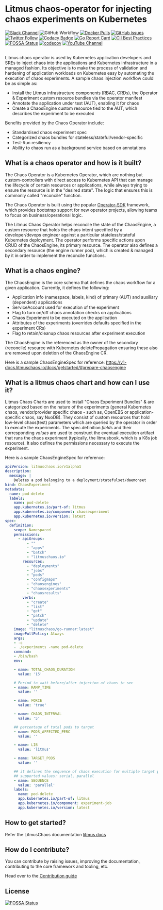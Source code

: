 # Litmus chaos-operator for injecting chaos experiments on Kubernetes

[![Slack Channel](https://img.shields.io/badge/Slack-Join-purple)](https://slack.litmuschaos.io)
![GitHub Workflow](https://github.com/litmuschaos/chaos-operator/actions/workflows/push.yml/badge.svg?branch=master)
[![Docker Pulls](https://img.shields.io/docker/pulls/litmuschaos/chaos-operator.svg)](https://hub.docker.com/r/litmuschaos/chaos-operator)
[![GitHub issues](https://img.shields.io/github/issues/litmuschaos/chaos-operator)](https://github.com/litmuschaos/chaos-operator/issues)
[![Twitter Follow](https://img.shields.io/twitter/follow/litmuschaos?style=social)](https://twitter.com/LitmusChaos)
[![Codacy Badge](https://api.codacy.com/project/badge/Grade/2597079b1b5240d3866a6deb4112a2f2)](https://www.codacy.com/manual/litmuschaos/chaos-operator?utm_source=github.com&amp;utm_medium=referral&amp;utm_content=litmuschaos/chaos-operator&amp;utm_campaign=Badge_Grade)
[![Go Report Card](https://goreportcard.com/badge/github.com/litmuschaos/chaos-operator)](https://goreportcard.com/report/github.com/litmuschaos/chaos-operator)
[![CII Best Practices](https://bestpractices.coreinfrastructure.org/projects/5290/badge)](https://bestpractices.coreinfrastructure.org/projects/5290)
[![FOSSA Status](https://app.fossa.io/api/projects/git%2Bgithub.com%2Flitmuschaos%2Fchaos-operator.svg?type=shield)](https://app.fossa.io/projects/git%2Bgithub.com%2Flitmuschaos%2Fchaos-operator?ref=badge_shield)
[![codecov](https://codecov.io/gh/litmuschaos/chaos-operator/branch/master/graph/badge.svg)](https://codecov.io/gh/litmuschaos/chaos-operator)
[![YouTube Channel](https://img.shields.io/badge/YouTube-Subscribe-red)](https://www.youtube.com/channel/UCa57PMqmz_j0wnteRa9nCaw)
<br><br>
  
Litmus chaos operator is used by Kubernetes application developers and SREs to inject chaos into the applications 
and Kubernetes infrastructure in a managed fashion. Its objective is to make the process of validation and 
hardening of application workloads on Kubernetes easy by automating the execution of chaos experiments. A sample chaos 
injection workflow could be as simple as:

-  Install the Litmus infrastructure components (RBAC, CRDs), the Operator & Experiment custom resource bundles via the operator manifest
-  Annotate the application under test (AUT), enabling it for chaos
-  Create a ChaosEngine custom resource tied to the AUT, which describes the experiment to be executed 

Benefits provided by the Chaos Operator include: 

-  Standardised chaos experiment spec 
-  Categorized chaos bundles for stateless/stateful/vendor-specific
-  Test-Run resiliency 
-  Ability to chaos run as a background service based on annotations

## What is a chaos operator and how is it built?

The Chaos Operator is a Kubernetes Operator, which are nothing but custom-controllers with direct access to Kubernetes API
that can manage the lifecycle of certain resources or applications, while always trying to ensure the resource is in the "desired
state". The logic that ensures this is commonly called "reconcile" function.

The Chaos Operator is built using the popular [Operator-SDK](https://github.com/operator-framework/operator-sdk/) framework, 
which provides bootstrap support for new operator projects, allowing teams to focus on business/operational logic. 

The Litmus Chaos Operator helps reconcile the state of the ChaosEngine, a custom resource that holds the chaos intent 
specified by a developer/devops engineer against a particular stateless/stateful Kubernetes deployment. The operator performs
specific actions upon CRUD of the ChaosEngine, its primary resource. The operator also defines a secondary resource (the engine 
runner pod), which is created & managed by it in order to implement the reconcile functions. 

## What is a chaos engine?

The ChaosEngine is the core schema that defines the chaos workflow for a given application. Currently, it defines the following:

-  Application info (namespace, labels, kind) of primary (AUT) and auxiliary (dependent) applications 
-  ServiceAccount used for execution of the experiment
-  Flag to turn on/off chaos annotation checks on applications
-  Chaos Experiment to be executed on the application
-  Attributes of the experiments (overrides defaults specified in the experiment CRs)
-  Flag to retain/cleanup chaos resources after experiment execution

The ChaosEngine is the referenced as the owner of the secondary (reconcile) resource with Kubernetes deletePropagation 
ensuring these also are removed upon deletion of the ChaosEngine CR.

Here is a sample ChaosEngineSpec for reference: <https://v1-docs.litmuschaos.io/docs/getstarted/#prepare-chaosengine>

## What is a litmus chaos chart and how can I use it?

Litmus Chaos Charts are used to install "Chaos Experiment Bundles" & are categorized based on the nature
of the experiments (general Kubernetes chaos, vendor/provider specific chaos - such as, OpenEBS or 
application-specific chaos, say NuoDB). They consist of custom resources that hold low-level chaos(test) 
parameters which are queried by the operator in order to execute the experiments. The spec.definition._fields_
and their corresponding _values_ are used to construct the eventual execution artifact that runs the chaos 
experiment (typically, the litmusbook, which is a K8s job resource). It also defines the permissions necessary 
to execute the experiment.  

Here is a sample ChaosEngineSpec for reference:

```yaml
apiVersion: litmuschaos.io/v1alpha1
description:
  message: |
    Deletes a pod belonging to a deployment/statefulset/daemonset
kind: ChaosExperiment
metadata:
  name: pod-delete
  labels:
    name: pod-delete
    app.kubernetes.io/part-of: litmus
    app.kubernetes.io/component: chaosexperiment
    app.kubernetes.io/version: latest
spec:
  definition:
    scope: Namespaced
    permissions:
      - apiGroups:
          - ""
          - "apps"
          - "batch"
          - "litmuschaos.io"
        resources:
          - "deployments"
          - "jobs"
          - "pods"
          - "configmaps"
          - "chaosengines"
          - "chaosexperiments"
          - "chaosresults"
        verbs:
          - "create"
          - "list"
          - "get"
          - "patch"
          - "update"
          - "delete"
    image: "litmuschaos/go-runner:latest"
    imagePullPolicy: Always
    args:
    - -c
    - ./experiments -name pod-delete
    command:
    - /bin/bash
    env:

    - name: TOTAL_CHAOS_DURATION
      value: '15'

    # Period to wait before/after injection of chaos in sec
    - name: RAMP_TIME
      value: ''

    - name: FORCE
      value: 'true'

    - name: CHAOS_INTERVAL
      value: '5'

    ## percentage of total pods to target
    - name: PODS_AFFECTED_PERC
      value: ''

    - name: LIB
      value: 'litmus'    

    - name: TARGET_PODS
      value: ''

    ## it defines the sequence of chaos execution for multiple target pods
    ## supported values: serial, parallel
    - name: SEQUENCE
      value: 'parallel'
    labels:
      name: pod-delete
      app.kubernetes.io/part-of: litmus
      app.kubernetes.io/component: experiment-job
      app.kubernetes.io/version: latest
```

## How to get started?

Refer the LitmusChaos documentation [litmus docs](https://docs.litmuschaos.io)

## How do I contribute?

You can contribute by raising issues, improving the documentation, contributing to the core framework and tooling, etc.

Head over to the [Contribution guide](CONTRIBUTING.md)

## License
[![FOSSA Status](https://app.fossa.io/api/projects/git%2Bgithub.com%2Flitmuschaos%2Fchaos-operator.svg?type=large)](https://app.fossa.io/projects/git%2Bgithub.com%2Flitmuschaos%2Fchaos-operator?ref=badge_large)
